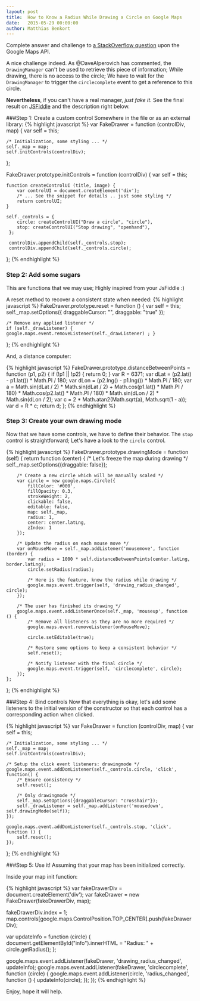 ```yaml
---
layout: post
title:  How to Know a Radius While Drawing a Circle on Google Maps
date:   2015-05-29 00:00:00
author: Matthias Benkort
---
```


Complete answer and challenge to
[a StackOverflow question](http://stackoverflow.com/questions/30368231/how-to-know-radius-while-drawing-a-circle-on-google-maps) upon the Google Maps API.

<!--more-->

A nice challenge indeed. As @DaveAlperovich has commented, the `DrawingManager` can't be used to retrieve this piece of information; While drawing, there is no access to the circle; We have to wait for the `DrawingManager` to trigger the `circlecomplete` event to get a reference to this circle.

**Nevertheless**, if you can't have a real manager, *just fake it*.
See the final result on [JSFiddle](http://jsfiddle.net/KtorZ/kejks9dg/1/) and the description right below.

###Step 1: Create a custom control
Somewhere in the file or as an external library:
{% highlight javascript %}
var FakeDrawer = function (controlDiv, map) {
    var self = this;
   
    /* Initialization, some styling ... */
    self._map = map;
    self.initControls(controlDiv);
};

FakeDrawer.prototype.initControls = function (controlDiv) {
    var self = this;

    function createControlUI (title, image) {
        var controlUI = document.createElement('div');
        /* ... See the snippet for details .. just some styling */
        return controlUI;
    }

    self._controls = {
        circle: createControlUI("Draw a circle", "circle"),
        stop: createControlUI("Stop drawing", "openhand"),
     };

     controlDiv.appendChild(self._controls.stop);
     controlDiv.appendChild(self._controls.circle);
};
{% endhighlight %}
### Step 2: Add some sugars
This are functions that we may use; Highly inspired from your JsFiddle :)

A reset method to recover a consistent state when needed:
{% highlight javascript %}
FakeDrawer.prototype.reset = function () {
    var self = this;
    self._map.setOptions({
        draggableCursor: "",
        draggable: "true"
    });

    /* Remove any applied listener */
    if (self._drawListener) { google.maps.event.removeListener(self._drawListener) ; }
};
{% endhighlight %}

And, a distance computer:

{% highlight javascript %}
FakeDrawer.prototype.distanceBetweenPoints = function (p1, p2) {
    if (!p1 || !p2) {
        return 0;
    }
    var R = 6371;
    var dLat = (p2.lat() - p1.lat()) * Math.PI / 180;
    var dLon = (p2.lng() - p1.lng()) * Math.PI / 180;
    var a = Math.sin(dLat / 2) * Math.sin(dLat / 2) + Math.cos(p1.lat() * Math.PI / 180) * Math.cos(p2.lat() * Math.PI / 180) * Math.sin(dLon / 2) * Math.sin(dLon / 2);
    var c = 2 * Math.atan2(Math.sqrt(a), Math.sqrt(1 - a));
    var d = R * c;
    return d;
};
{% endhighlight %}

### Step 3: Create your own drawing mode
Now that we have some controls, we have to define their behavior. The `stop` control is straightforward; Let's have a look to the `circle` control.

{% highlight javascript %}
FakeDrawer.prototype.drawingMode = function (self) {
    return function (center) {
        /* Let's freeze the map during drawing */
        self._map.setOptions({draggable: false});

        /* Create a new circle which will be manually scaled */
        var circle = new google.maps.Circle({
            fillColor: '#000',
            fillOpacity: 0.3,
            strokeWeight: 2,
            clickable: false,
            editable: false,
            map: self._map,
            radius: 1,
            center: center.latLng,
            zIndex: 1
        });

        /* Update the radius on each mouse move */
        var onMouseMove = self._map.addListener('mousemove', function (border) {
            var radius = 1000 * self.distanceBetweenPoints(center.latLng, border.latLng);
            circle.setRadius(radius);

            /* Here is the feature, know the radius while drawing */
            google.maps.event.trigger(self, 'drawing_radius_changed', circle);
        });

        /* The user has finished its drawing */
        google.maps.event.addListenerOnce(self._map, 'mouseup', function () {
            /* Remove all listeners as they are no more required */
            google.maps.event.removeListener(onMouseMove);

            circle.setEditable(true);

            /* Restore some options to keep a consistent behavior */
            self.reset();

            /* Notify listener with the final circle */
            google.maps.event.trigger(self, 'circlecomplete', circle);
        });
    };
};
{% endhighlight %}

###Step 4: Bind controls
Now that everything is okay, let's add some listeners to the initial version of the constructor so that each control has a corresponding action when clicked.

{% highlight javascript %}
var FakeDrawer = function (controlDiv, map) {
    var self = this;
    
    /* Initialization, some styling ... */
    self._map = map;
    self.initControls(controlDiv);

    /* Setup the click event listeners: drawingmode */
    google.maps.event.addDomListener(self._controls.circle, 'click', function() {
        /* Ensure consistency */
        self.reset();

        /* Only drawingmode */
        self._map.setOptions({draggableCursor: "crosshair"});
        self._drawListener = self._map.addListener('mousedown', self.drawingMode(self));
    });

    google.maps.event.addDomListener(self._controls.stop, 'click', function () {
        self.reset();
    });
};
{% endhighlight %}

###Step 5: Use it!
Assuming that your map has been initialized correctly. 

Inside your map init function:

{% highlight javascript %}
var fakeDrawerDiv = document.createElement('div');
var fakeDrawer = new FakeDrawer(fakeDrawerDiv, map);

fakeDrawerDiv.index = 1;
map.controls[google.maps.ControlPosition.TOP_CENTER].push(fakeDrawerDiv);

var updateInfo = function (circle) {
    document.getElementById("info").innerHTML = "Radius: " + circle.getRadius();
};

google.maps.event.addListener(fakeDrawer, 'drawing_radius_changed', updateInfo);
google.maps.event.addListener(fakeDrawer, 'circlecomplete', function (circle) {
    google.maps.event.addListener(circle, 'radius_changed', function () {
        updateInfo(circle);
    });
});
{% endhighlight %}

Enjoy, hope it will help.
